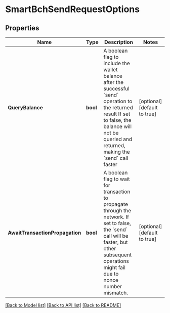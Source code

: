 # SmartBchSendRequestOptions

## Properties

Name | Type | Description | Notes
------------ | ------------- | ------------- | -------------
**QueryBalance** | **bool** | A boolean flag to include the wallet balance after the successful &#x60;send&#x60; operation to the returned result If set to false, the balance will not be queried and returned, making the &#x60;send&#x60; call faster | [optional] [default to true]
**AwaitTransactionPropagation** | **bool** | A boolean flag to wait for transaction to propagate through the network. If set to false, the &#x60;send&#x60; call will be faster, but other subsequent operations might fail due to nonce number mismatch. | [optional] [default to true]

[[Back to Model list]](../README.md#documentation-for-models) [[Back to API list]](../README.md#documentation-for-api-endpoints) [[Back to README]](../README.md)


